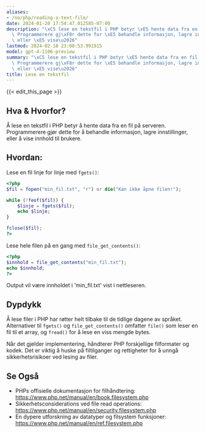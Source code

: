 ```yaml
---
aliases:
- /no/php/reading-a-text-file/
date: 2024-01-20 17:54:47.012585-07:00
description: "\xC5 lese en tekstfil i PHP betyr \xE5 hente data fra en fil p\xE5 serveren.\
  \ Programmerere gj\xF8r dette for \xE5 behandle informasjon, lagre innstillinger,\
  \ eller \xE5 vise\u2026"
lastmod: 2024-02-18 23:08:53.991915
model: gpt-4-1106-preview
summary: "\xC5 lese en tekstfil i PHP betyr \xE5 hente data fra en fil p\xE5 serveren.\
  \ Programmerere gj\xF8r dette for \xE5 behandle informasjon, lagre innstillinger,\
  \ eller \xE5 vise\u2026"
title: Lese en tekstfil
---
```


{{< edit_this_page >}}

## Hva & Hvorfor?
Å lese en tekstfil i PHP betyr å hente data fra en fil på serveren. Programmerere gjør dette for å behandle informasjon, lagre innstillinger, eller å vise innhold til brukere.

## Hvordan:
Lese en fil linje for linje med `fgets()`:

```PHP
<?php
$fil = fopen("min_fil.txt", "r") or die("Kan ikke åpne filen!");

while (!feof($fil)) {
    $linje = fgets($fil);
    echo $linje;
}

fclose($fil);
?>
```

Lese hele filen på en gang med `file_get_contents()`:

```PHP
<?php
$innhold = file_get_contents("min_fil.txt");
echo $innhold;
?>
```

Output vil være innholdet i 'min_fil.txt' vist i nettleseren.

## Dypdykk
Å lese filer i PHP har røtter helt tilbake til de tidlige dagene av språket. Alternativer til `fgets()` og `file_get_contents()` omfatter `file()` som leser en fil til et array, og `fread()` for å lese en viss mengde bytes.

Når det gjelder implementering, håndterer PHP forskjellige filformater og kodek. Det er viktig å huske på filtilganger og rettigheter for å unngå sikkerhetsrisikoer ved lesing av filer.

## Se Også
- PHPs offisielle dokumentasjon for filhåndtering: https://www.php.net/manual/en/book.filesystem.php
- Sikkerhetsconsiderations ved file read operations: https://www.php.net/manual/en/security.filesystem.php
- En dypere utforskning av datatyper og filsystem funksjoner: https://www.php.net/manual/en/ref.filesystem.php
